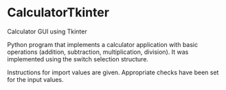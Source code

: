 # CalculatorTkinter
Calculator GUI using Tkinter

Python program that implements a calculator application with basic operations (addition, subtraction, multiplication, division). 
It was implemented using the switch selection structure.

Instructions for import values are given.
Appropriate checks have been set for the input values.
